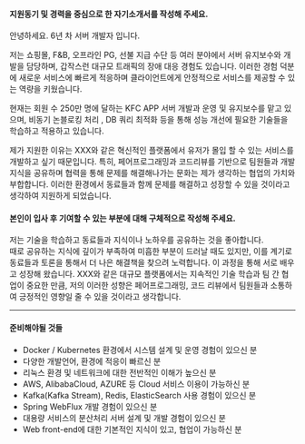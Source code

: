 #### 지원동기 및 경력을 중심으로 한 자기소개서를 작성해 주세요.
안녕하세요. 6년 차 서버 개발자 입니다.

저는 쇼핑몰, F&B, 오프라인 PG, 선불 지급 수단 등 여러 분야에서 서버 유지보수와 개발을 담당하며, 갑작스런 대규모 트래픽의 장애 대응 경험도 있습니다.
이러한 경험 덕분에 새로운 서비스에 빠르게 적응하며 클라이언트에게 안정적으로 서비스를 제공할 수 있는 역량을 키웠습니다.

현재는 회원 수 250만 명에 달하는 KFC APP 서버 개발과 운영 및 유지보수를 맡고 있으며, 비동기 논블로킹 처리 , DB 쿼리 최적화 등을 통해 성능 개선에 필요한 기술들을 학습하고 적용하고 있습니다.

제가 지원한 이유는 XXX와 같은 혁신적인 플랫폼에서 유저가 몰입 할 수 있는 서비스를 개발하고 싶기 때문입니다. 특히, 페어프로그래밍과 코드리뷰를 기반으로 팀원들과 개발 지식을 공유하며 협력을 통해 문제를 해결해나가는 문화는  제가 생각하는 협업의 가치와 부합합니다.
이러한 환경에서 동료들과 함께 문제를 해결하고 성장할 수 있을 것이라고 생각하여 지원하게 되었습니다.


#### 본인이 입사 후 기여할 수 있는 부분에 대해 구체적으로 작성해 주세요.
저는 기술을 학습하고 동료들과 지식이나 노하우를 공유하는 것을 좋아합니다.  
때로 공유하는 지식에 깊이가 부족하여 미흡한 부분이 드러날 때도 있지만, 이를 계기로 동료들과 토론을 통해서 더 나은 해결책을 찾으려 노력합니다. 이 과정을  통해 서로 배우고 성장해 왔습니다.
XXX와 같은 대규모 플랫폼에서는 지속적인 기술 학습과 팀 간 협업이 중요한 만큼, 저의 이러한 성향은 페어프로그래밍, 코드 리뷰에서 팀원들과 소통하여 긍정적인 영향일 줄 수 있을 것이라고 생각합니다.

---------------------------------------------------------
#### 준비해야될 것들
- Docker / Kubernetes 환경에서 시스템 설계 및 운영 경험이 있으신 분
- 다양한 개발언어, 환경에 적응이 빠르신 분
- 리눅스 환경 및 네트워크에 대한 전반적인 이해가 높으신 분
- AWS, AlibabaCloud, AZURE 등 Cloud 서비스 이용이 가능하신 분
- Kafka(Kafka Stream), Redis, ElasticSearch 사용 경험이 있으신 분
- Spring WebFlux 개발 경험이 있으신 분
- 대용량 서비스의 분산처리 서버 설계 및 개발 경험이 있으신 분
- Web front-end에 대한 기본적인 지식이 있고, 협업이 가능하신 분